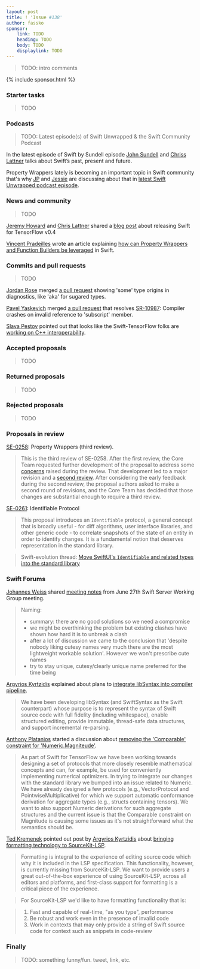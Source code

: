 ```yaml
---
layout: post
title: ! 'Issue #138'
author: fassko
sponsor:
    link: TODO
    heading: TODO
    body: TODO
    displaylink: TODO
---
```


> TODO: intro comments

<!--excerpt-->

{% include sponsor.html %}

### Starter tasks

> TODO

### Podcasts

> TODO: Latest episode(s) of Swift Unwrapped & the Swift Community Podcast

In the latest episode of Swift by Sundell episode [John Sundell](https://twitter.com/johnsundell) and [Chriss Lattner](https://twitter.com/clattner_llvm) talks about Swift’s past, present and future.

Property Wrappers lately is becoming an important topic in Swift community that's why [JP](https://twitter.com/simjp) and [Jessie](https://twitter.com/jesse_squires) are discussing about that in [latest Swift Unwrapped podcast episode](https://spec.fm/podcasts/swift-unwrapped/302918).

### News and community

> TODO

[Jeremy Howard](https://twitter.com/jeremyphoward) and [Chris Lattner](https://twitter.com/clattner_llvm) shared a [blog post](https://medium.com/tensorflow/fast-ais-deep-learning-from-the-foundations-with-swift-for-tensorflow-3ee7dfb68387) about releasing Swift for TensorFlow v0.4

[Vincent Pradeilles](https://twitter.com/v_pradeilles) wrote an article explaining [how can Property Wrappers and Function Builders be leveraged](https://medium.com/flawless-app-stories/how-can-property-wrappers-and-function-builders-be-leveraged-d43160de338f) in Swift.


### Commits and pull requests

> TODO

[Jordan Rose](https://twitter.com/UINT_MIN) merged [a pull request](https://github.com/apple/swift/pull/25624) showing 'some' type origins in diagnostics, like 'aka' for sugared types.

[Pavel Yaskevich](https://twitter.com/pyaskevich) merged [a pull request](https://github.com/apple/swift/pull/25892) that resolves [SR-10987](https://bugs.swift.org/browse/SR-10987): Compiler crashes on invalid reference to 'subscript' member.

[Slava Pestov](https://twitter.com/slava_pestov) pointed out that looks like the Swift-TensorFlow folks are [working on C++ interoperability](https://github.com/apple/swift/pull/25870).

### Accepted proposals

> TODO

### Returned proposals

> TODO

### Rejected proposals

> TODO

### Proposals in review

[SE-0258](https://github.com/apple/swift-evolution/blob/master/proposals/0258-property-wrappers.md): Property Wrappers (third review).

> This is the third review of SE-0258. After the first review, the Core Team requested further development of the proposal to address some [concerns](https://forums.swift.org/t/returned-for-revision-se-0258-property-delegates/24080) raised during the review. That development led to a major revision and a [second review](https://forums.swift.org/t/se-0258-property-wrappers-second-review/25843). After considering the early feedback during the second review, the proposal authors asked to make a second round of revisions, and the Core Team has decided that those changes are substantial enough to require a third review.

[SE-0261](https://github.com/apple/swift-evolution/blob/master/proposals/0261-identifiable.md): Identifiable Protocol

> This proposal introduces an `Identifiable` protocol, a general concept that is broadly useful - for diff algorithms, user interface libraries, and other generic code - to correlate snapshots of the state of an entity in order to identify changes. It is a fundamental notion that deserves representation in the standard library.

> Swift-evolution thread: [Move SwiftUI's `Identifiable` and related types into the standard library](https://forums.swift.org/t/move-swiftuis-identifiable-protocol-and-related-types-into-the-standard-library/25713)


### Swift Forums

[Johannes Weiss]() shared [meeting notes](https://forums.swift.org/t/june-27th-2019/26580) from June 27th Swift Server Working Group meeting.

> Naming:
> * summary: there are no good solutions so we need a compromise
> * we might be overthinking the problem but existing clashes have shown how hard it is to unbreak a clash
> * after a lot of discussion we came to the conclusion that 'despite nobody liking cutesy names very much there are the most lightweight workable solution'. However we won't prescribe cute names
> * try to stay unique, cutesy/clearly unique name preferred for the time being


[Argyrios Kyrtzidis](https://twitter.com/akyrtzi) explained about plans to [integrate libSyntax into compiler pipeline](https://forums.swift.org/t/integrating-libsyntax-into-the-compiler-pipeline/26605).

> We have been developing libSyntax (and SwiftSyntax as the Swift counterpart) whose purpose is to represent the syntax of Swift source code with full fidelity (including whitespace), enable structured editing, provide immutable, thread-safe data structures, and support incremental re-parsing.


[Anthony Platanios](https://twitter.com/eaplatanios) started a discussion about [removing the 'Comparable' constraint for 'Numeric.Magniteude'](https://forums.swift.org/t/removing-the-comparable-constraint-for-numeric-magnitude/26498).

> As part of Swift for TensorFlow we have been working towards designing a set of protocols that more closely resemble mathematical concepts and can, for example, be used for conveniently implementing numerical optimizers. In trying to integrate our changes with the standard library we bumped into an issue related to Numeric. We have already designed a few protocols (e.g., VectorProtocol and PointwiseMultiplicative) for which we support automatic conformance derivation for aggregate types (e.g., structs containing tensors). We want to also support Numeric derivations for such aggregate structures and the current issue is that the Comparable constraint on Magnitude is causing some issues as it's not straightforward what the semantics should be.


[Ted Kremenek](https://twitter.com/tkremenek) pointed out post by [Argyrios Kyrtzidis](https://twitter.com/akyrtzi) about [bringing formatting technology to SourceKit-LSP](https://forums.swift.org/t/formatting-technology-for-sourcekit-lsp-and-other-tools/26560).

> Formatting is integral to the experience of editing source code which why it is included in the LSP specification. This functionality, however, is currently missing from SourceKit-LSP. We want to provide users a great out-of-the-box experience of using SourceKit-LSP, across all editors and platforms, and first-class support for formatting is a critical piece of the experience.

> For SourceKit-LSP we'd like to have formatting functionality that is:

> 1. Fast and capable of real-time, "as you type", performance
> 2. Be robust and work even in the presence of invalid code
> 3. Work in contexts that may only provide a string of Swift source code for context such as snippets in code-review

### Finally

> TODO: something funny/fun. tweet, link, etc.





